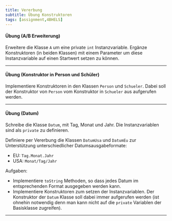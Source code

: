 ```yaml
---
title: Vererbung
subtitle: Übung Konstruktoren
tags: [assignment,4BHELS]
---
```


#### Übung (A/B Erweiterung)

Erweitere die Klasse `A` um eine private `int` Instanzvariable. Ergänze Konstruktoren (in beiden Klassen) mit einem Parameter um diese Instanzvariable auf einen Startwert setzen zu können.

---

#### Übung (Konstruktor in Person und Schüler)

Implementiere Konstruktoren in den Klassen `Person` und `Schueler`. Dabei soll der Konstruktor von `Person` vom Konstruktor in `Schueler` aus aufgerufen werden.

---

#### Übung (Datum)

Schreibe die Klasse `Datum`, mit Tag, Monat und Jahr. Die Instanzvariablen sind als `private` zu definieren.

Definiere per Vererbung die Klassen `DatumUsa` und `DatumEu` zur Unterstützung unterschiedlicher Datumsausgabeformate:

- EU: `Tag.Monat.Jahr`
- USA: `Monat/Tag/Jahr`


Aufgaben:

- Implementiere `toString` Methoden, so dass jedes Datum im entsprechenden Format ausgegeben werden kann.
- Implementiere Konstruktoren zum setzen der Instanzvariablen. Der Konstruktor der `Datum` Klasse soll dabei immer aufgerufen werden (ist ohnehin notwendig denn man kann nicht auf die `private` Variablen der Basisklasse zugreifen).

---

